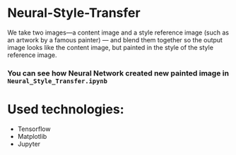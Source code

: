 # Neural-Style-Transfer

We take two images—a content image and a style reference image 
(such as an artwork by a famous painter) — and blend them together 
so the output image looks like the content image, but painted in the 
style of the style reference image.

### You can see how Neural Network created new painted image in `Neural_Style_Transfer.ipynb`

# Used technologies:

- Tensorflow
- Matplotlib
- Jupyter

